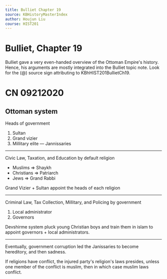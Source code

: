 ```yaml
---
title: Bulliet Chapter 19
source: KBHistoryMasterIndex
author: Houjun Liu
course: HIST201
---
```


# Bulliet, Chapter 19

Bulliet gave a very even-handed overview of the Ottoman Empire's history. Hence, his arguments are mostly integrated into the Bulliet topic note. Look for the (@) source sign attributing to KBhHIST201BullietCh19.


   

# CN 09212020

## Ottoman system

Heads of government

1. Sultan
2. Grand vizier
3. Millitary elite — Jannissaries

***

Civic Law, Taxation, and Education by default religion

* Muslims => Shaykh
* Christians => Patriarch
* Jews => Grand Rabbi

Grand Vizier + Sultan appoint the heads of each religion

***

Criminal Law, Tax Collection, Millitary, and Policing by government 

1. Local administrator
2. Governors

Devshirme system pluck young Christian boys and train them in islam to appoint governors + local administrators. 

*** 

Eventually, government corruption led the Janissaries to become hereditory, and then sadness.

If religions have conflict, the injured party's religion's laws presides, unless one member of the conflict is muslim, then in which case muslim laws conflict.

